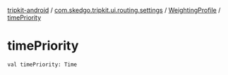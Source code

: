 [tripkit-android](../../index.md) / [com.skedgo.tripkit.ui.routing.settings](../index.md) / [WeightingProfile](index.md) / [timePriority](./time-priority.md)

# timePriority

`val timePriority: Time`